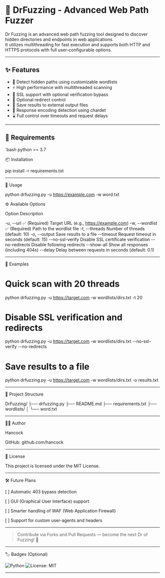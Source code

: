 # 🧪 DrFuzzing - Advanced Web Path Fuzzer

Dr Fuzzing is an advanced web path fuzzing tool designed to discover hidden directories and endpoints in web applications.  
It utilizes multithreading for fast execution and supports both HTTP and HTTPS protocols with full user-configurable options.

---

## ✨ Features

- 🔎 Detect hidden paths using customizable wordlists
- ⚡ High performance with multithreaded scanning
- 🔐 SSL support with optional verification bypass
- 🚫 Optional redirect control
- 📄 Save results to external output files
- 🧠 Response encoding detection using chardet
- ⌛ Full control over timeouts and request delays

---

## 🧰 Requirements

`bash
python >= 3.7

📦 Installation

pip install -r requirements.txt


---

🚀 Usage

python drfuzzing.py -u https://example.com -w word.txt

⚙️ Available Options

Option Description

-u, --url ✅ (Required) Target URL (e.g., https://example.com)
-w, --wordlist ✅ (Required) Path to the wordlist file
-t, --threads Number of threads (default: 10)
-o, --output Save results to a file
--timeout Request timeout in seconds (default: 15)
--no-ssl-verify Disable SSL certificate verification
--no-redirects Disable following redirects
--show-all Show all responses (including 404s)
--delay Delay between requests in seconds (default: 0.1)



---

📁 Examples

# Quick scan with 20 threads
python drfuzzing.py -u https://target.com -w wordlists/dirs.txt -t 20

# Disable SSL verification and redirects
python drfuzzing.py -u https://target.com -w wordlists/dirs.txt --no-ssl-verify --no-redirects

# Save results to a file
python drfuzzing.py -u https://target.com -w wordlists/dirs.txt -o results.txt


---

📂 Project Structure

DrFuzzing/
├── drfuzzing.py
├── README.md
├── requirements.txt
├── wordlists/
│   └── word.txt



---

🧑‍💻 Author

Hancock

GitHub: github.com/hancock



---

📜 License

This project is licensed under the MIT License.


---

🛠️ Future Plans

[ ] Automatic 403 bypass detection

[ ] GUI (Graphical User Interface) support

[ ] Smarter handling of WAF (Web Application Firewall)

[ ] Support for custom user-agents and headers



---

> Contribute via Forks and Pull Requests — become the next Dr of Fuzzing! 💉




---

🏷️ Badges (Optional)

![Python](https://img.shields.io/badge/Python-3.7+-blue)
![License: MIT](https://img.shields.io/badge/License-MIT-green)

---
